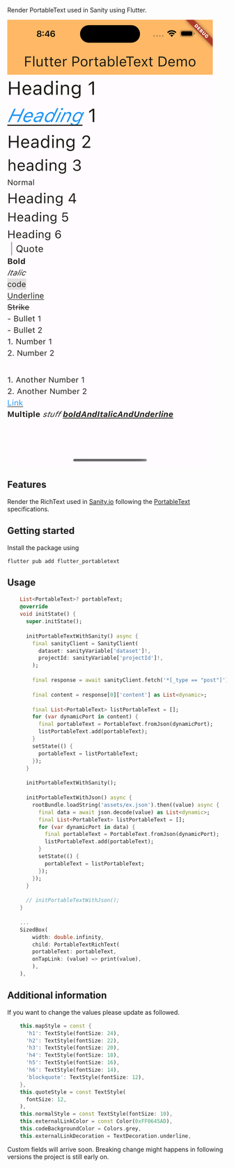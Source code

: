 Render PortableText used in Sanity using Flutter.

<img src="https://github.com/JobiJoba/flutter_portabletext/blob/main/demo.png?raw=true" alt="demo image" />

## Features

Render the RichText used in [Sanity.io](www.sanity.io) following the [PortableText](https://github.com/portabletext/portabletext) specifications.

## Getting started

Install the package using

```
flutter pub add flutter_portabletext
```

## Usage

```dart
    List<PortableText>? portableText;
    @override
    void initState() {
      super.initState();

      initPortableTextWithSanity() async {
        final sanityClient = SanityClient(
          dataset: sanityVariable['dataset']!,
          projectId: sanityVariable['projectId']!,
        );

        final response = await sanityClient.fetch('*[_type == "post"]');

        final content = response[0]['content'] as List<dynamic>;

        final List<PortableText> listPortableText = [];
        for (var dynamicPort in content) {
          final portableText = PortableText.fromJson(dynamicPort);
          listPortableText.add(portableText);
        }
        setState(() {
          portableText = listPortableText;
        });
      }

      initPortableTextWithSanity();

      initPortableTextWithJson() async {
        rootBundle.loadString('assets/ex.json').then((value) async {
          final data = await json.decode(value) as List<dynamic>;
          final List<PortableText> listPortableText = [];
          for (var dynamicPort in data) {
            final portableText = PortableText.fromJson(dynamicPort);
            listPortableText.add(portableText);
          }
          setState(() {
            portableText = listPortableText;
          });
        });
      }

      // initPortableTextWithJson();
    }

    ...
    SizedBox(
        width: double.infinity,
        child: PortableTextRichText(
        portableText: portableText,
        onTapLink: (value) => print(value),
        ),
    ),
```

## Additional information

If you want to change the values please update as followed.

```dart
    this.mapStyle = const {
      'h1': TextStyle(fontSize: 24),
      'h2': TextStyle(fontSize: 22),
      'h3': TextStyle(fontSize: 20),
      'h4': TextStyle(fontSize: 18),
      'h5': TextStyle(fontSize: 16),
      'h6': TextStyle(fontSize: 14),
      'blockquote': TextStyle(fontSize: 12),
    },
    this.quoteStyle = const TextStyle(
      fontSize: 12,
    ),
    this.normalStyle = const TextStyle(fontSize: 10),
    this.externalLinkColor = const Color(0xFF0645AD),
    this.codeBackgroundColor = Colors.grey,
    this.externalLinkDecoration = TextDecoration.underline,
```

Custom fields will arrive soon.
Breaking change might happens in following versions the project is still early on.
